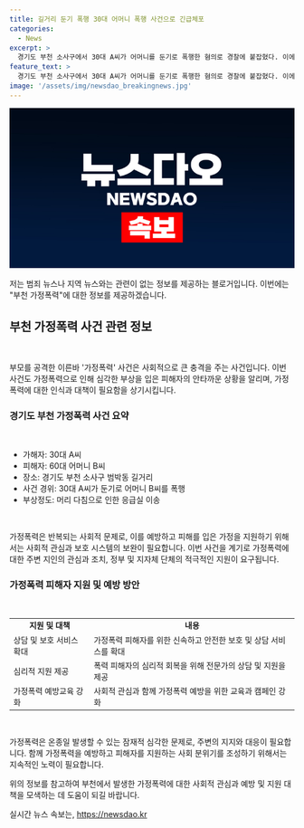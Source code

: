 ```yaml
---
title: 길거리 둔기 폭행 30대 어머니 폭행 사건으로 긴급체포
categories:
  - News
excerpt: >
  경기도 부천 소사구에서 30대 A씨가 어머니를 둔기로 폭행한 혐의로 경찰에 붙잡혔다. 이에 대해 A씨는 체포 후 진술을 거부하고 있으며, 부당한 행위로 60대 어머니 B씨를 다친 것으로 알려졌다. B씨는 병원으로 옮겨졌지만 생명에는 지장이 없는 것으로 알려졌다.
feature_text: >
  경기도 부천 소사구에서 30대 A씨가 어머니를 둔기로 폭행한 혐의로 경찰에 붙잡혔다. 이에 대해 A씨는 체포 후 진술을 거부하고 있으며, 부당한 행위로 60대 어머니 B씨를 다친 것으로 알려졌다. B씨는 병원으로 옮겨졌지만 생명에는 지장이 없는 것으로 알려졌다.
image: '/assets/img/newsdao_breakingnews.jpg'
---
```


<p><img src="/assets/img/newsdao_breakingnews.jpg" alt="firstkoreanews 속보" /></p>

<p>저는 범죄 뉴스나 지역 뉴스와는 관련이 없는 정보를 제공하는 블로거입니다. 이번에는 "부천 가정폭력"에 대한 정보를 제공하겠습니다.</p>

<h2 data-ke-size="size26">부천 가정폭력 사건 관련 정보</h2>

<p data-ke-size="size16">&nbsp;</p>

<p data-ke-size="size16">부모를 공격한 이른바 '가정폭력' 사건은 사회적으로 큰 충격을 주는 사건입니다. 이번 사건도 가정폭력으로 인해 심각한 부상을 입은 피해자의 안타까운 상황을 알리며, 가정폭력에 대한 인식과 대책이 필요함을 상기시킵니다.</p>

<h3 data-ke-size="size22">경기도 부천 가정폭력 사건 요약</h3>

<p data-ke-size="size16">&nbsp;</p>

<ul>
    <li>가해자: 30대 A씨</li>
    <li>피해자: 60대 어머니 B씨</li>
    <li>장소: 경기도 부천 소사구 범박동 길거리</li>
    <li>사건 경위: 30대 A씨가 둔기로 어머니 B씨를 폭행</li>
    <li>부상정도: 머리 다침으로 인한 응급실 이송</li>
</ul>

<p data-ke-size="size16">&nbsp;</p>

<p data-ke-size="size16">가정폭력은 반복되는 사회적 문제로, 이를 예방하고 피해를 입은 가정을 지원하기 위해서는 사회적 관심과 보호 시스템의 보완이 필요합니다. 이번 사건을 계기로 가정폭력에 대한 주변 지인의 관심과 조치, 정부 및 지자체 단체의 적극적인 지원이 요구됩니다.</p>

<h3 data-ke-size="size22">가정폭력 피해자 지원 및 예방 방안</h3>

<p data-ke-size="size16">&nbsp;</p>

<table>
    <tr>
        <td style="text-align: center; height: 17px;"><b>지원 및 대책</b></td>
        <td style="text-align: center; height: 17px;"><b>내용</b></td>
    </tr>
    <tr>
        <td style="text-align: left; height: 17px;">상담 및 보호 서비스 확대</td>
        <td style="text-align: left; height: 17px;">가정폭력 피해자를 위한 신속하고 안전한 보호 및 상담 서비스를 확대</td>
    </tr>
    <tr>
        <td style="text-align: left; height: 17px;">심리적 지원 제공</td>
        <td style="text-align: left; height: 17px;">폭력 피해자의 심리적 회복을 위해 전문가의 상담 및 지원을 제공</td>
    </tr>
    <tr>
        <td style="text-align: left; height: 17px;">가정폭력 예방교육 강화</td>
        <td style="text-align: left; height: 17px;">사회적 관심과 함께 가정폭력 예방을 위한 교육과 캠페인 강화</td>
    </tr>
</table>

<p data-ke-size="size16">&nbsp;</p>

<p data-ke-size="size16">가정폭력은 온종일 발생할 수 있는 잠재적 심각한 문제로, 주변의 지지와 대응이 필요합니다. 함께 가정폭력을 예방하고 피해자를 지원하는 사회 분위기를 조성하기 위해서는 지속적인 노력이 필요합니다.</p>

<p>위의 정보를 참고하여 부천에서 발생한 가정폭력에 대한 사회적 관심과 예방 및 지원 대책을 모색하는 데 도움이 되길 바랍니다.</p>
실시간 뉴스 속보는, <a href="https://newsdao.kr" rel="dofollow">https://newsdao.kr</a>


